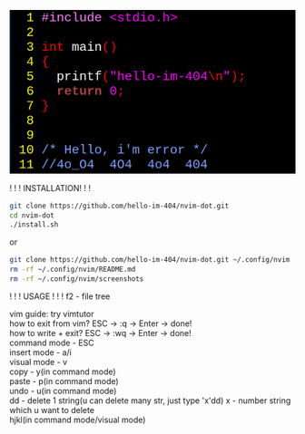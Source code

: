 ![](screenshots/nvim.png)


! ! ! INSTALLATION! ! !
```bash
git clone https://github.com/hello-im-404/nvim-dot.git
cd nvim-dot
./install.sh
```
or 

```bash
git clone https://github.com/hello-im-404/nvim-dot.git ~/.config/nvim
rm -rf ~/.config/nvim/README.md
rm -rf ~/.config/nvim/screenshots
```

! ! ! USAGE ! ! !
f2 - file tree


vim guide:
try vimtutor<br>
how to exit from vim? ESC -> :q -> Enter -> done!<br>
how to write + exit? ESC -> :wq -> Enter -> done!<br>
command mode - ESC<br>
insert mode - a/i<br>
visual mode - v<br>
copy - y(in command mode)<br>
paste - p(in command mode)<br>
undo - u(in command mode)<br>
dd - delete 1 string(u can delete many str, just type 'x'dd) x - number string which u want to delete<br>
hjkl(in command mode/visual mode)
